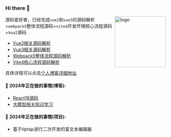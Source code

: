 ### Hi there 👋 
<img src="https://github-readme-stats.vercel.app/api?username=wbccb&show_icons=true" alt="logo" height="160" align="right" />


源码爱好者，已经完成`vue2`和`vue3`的源码解析+`webpack5`整体流程源码+`vite4`开发环境核心流程源码+`koa2`源码

- [Vue2相关源码解析](https://github.com/wbccb/Frontend-Articles?tab=readme-ov-file#vue2)
- [Vue3相关源码解析](https://github.com/wbccb/Frontend-Articles?tab=readme-ov-file#vue3)
- [Webpack5整体流程源码解析](https://github.com/wbccb/Frontend-Articles?tab=readme-ov-file#webpack)
- [Vite4核心流程源码解析](https://github.com/wbccb/Frontend-Articles?tab=readme-ov-file#vite)

具体详情可以点击[个人博客详细地址](https://github.com/wbccb/Frontend-Articles)


#### 🌱  2024年正在做的事情(博客): 

- [React18源码](https://github.com/wbccb/mini-react)
- [大模型相关知识学习](https://github.com/wbccb/llm-study)

#### 🌱  2024年正在做的事情(项目): 

- 基于tiptap进行二次开发的富文本编辑器

